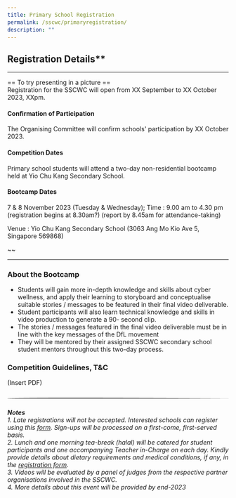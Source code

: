 ```yaml
---
title: Primary School Registration
permalink: /sscwc/primaryregistration/
description: ""
---
```

## Registration Details**

---
== To try presenting in a picture == \
Registration for the SSCWC will open from XX September to XX October 2023, XXpm. 

#### Confirmation of Participation

The Organising Committee will confirm schools' participation by XX October 2023.

#### Competition Dates

Primary school students will attend a two-day non-residential bootcamp held at Yio Chu Kang Secondary School.

#### Bootcamp Dates
7 &amp; 8 November 2023 (Tuesday &amp; Wednesday); Time : 9.00 am to 4.30 pm (registration begins at 8.30am?) (report by 8.45am for attendance-taking)

Venue : Yio Chu Kang Secondary School (3063 Ang Mo Kio Ave 5, Singapore 569868)

~~

---

### **About the Bootcamp** 

- Students will gain more in-depth knowledge and skills about cyber wellness, and apply their learning to storyboard and conceptualise suitable stories / messages to be featured in their final video deliverable.
- Student participants will also learn technical knowledge and skills in video production to generate a 90- second clip.
- The stories / messages featured in the final video deliverable must be in line with the key messages of the DfL movement
- They will be mentored by their assigned SSCWC secondary school student mentors throughout this two-day process.

### **Competition Guidelines, T&amp;C** 
(Insert PDF)

![](/images/Sscwc/short%20line.png)

###### **Notes** <br>1. Late registrations will not be accepted. Interested schools can register using this [form](google.com). Sign-ups will be processed on a first-come, first-served basis. <br>2. Lunch and one morning tea-break (halal) will be catered for student participants and one accompanying Teacher in-Charge on each day. Kindly provide details about dietary requirements and medical conditions, if any, in the [registration form](google.com). <br>3. Videos will be evaluated by a panel of judges from the respective partner organisations involved in the SSCWC. <br>4. More details about this event will be provided by end-2023